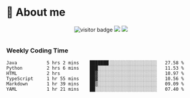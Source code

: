 <!-- ![](https://youpai.roccoshi.top/img/20200804214216.png) -->

# 🧐 About me
 
<p align="center">
<img src="https://visitor-badge.laobi.icu/badge?page_id=Lincest.Lincest&title=hits" alt="visitor badge"/>
<a href="mailto:imroccoshi@gmail.com"><img src="https://img.shields.io/badge/gmail-imroccoshi%40gmail.com-red"></a>
<a href="https://blog.roccoshi.top"><img src="https://img.shields.io/badge/blog-roccoshi-green"></a>
</p>

<div align="center">
  <img src="https://github-readme-stats.vercel.app/api?username=Lincest&show_icons=true&count_private=true&show_owner=true" alt="">
   <!-- <img src="https://github-readme-stats.vercel.app/api/wakatime?username=Moreality&v=2" alt=""/> -->
</div>

### Weekly Coding Time

<!--START_SECTION:waka-->

```text
Java           5 hrs 2 mins    ███████░░░░░░░░░░░░░░░░░░   27.58 %
Python         2 hrs 6 mins    ███░░░░░░░░░░░░░░░░░░░░░░   11.53 %
HTML           2 hrs           ██▓░░░░░░░░░░░░░░░░░░░░░░   10.97 %
TypeScript     1 hr 55 mins    ██▓░░░░░░░░░░░░░░░░░░░░░░   10.56 %
Markdown       1 hr 39 mins    ██▒░░░░░░░░░░░░░░░░░░░░░░   09.09 %
YAML           1 hr 21 mins    ██░░░░░░░░░░░░░░░░░░░░░░░   07.40 %
```

<!--END_SECTION:waka-->


